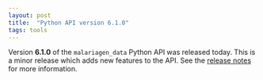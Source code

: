 ```yaml
---
layout: post
title:  "Python API version 6.1.0"
tags: tools
---
```


Version <strong>6.1.0</strong> of the `malariagen_data` Python API was
released today. This is a minor release which adds new features to the
API. See the [release
notes](https://github.com/malariagen/malariagen-data-python/releases/tag/v6.1.0)
for more information.
